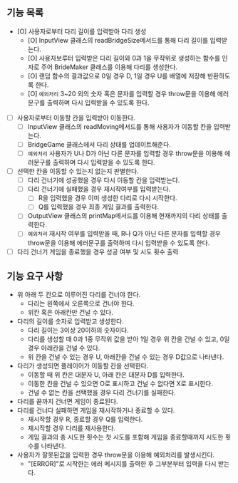 ## 기능 목록

- [O] 사용자로부터 다리 길이를 입력받아 다리 생성
  - [O] InputView 클래스의 readBridgeSize메서드를 통해 다리 길이를 입력받는다.
  - [O] 사용자보루터 입력받은 다리 길이와 0과 1을 무작위로 생성하는 함수를 인자로 주어 BrideMaker 클래스를 이용해 다리를 생성한다.
  - [O] 랜덤 함수의 결과값으로 0일 경우 D, 1일 경우 U를 배열에 저장해 반환하도록 한다.
  - [O] `예외처리` 3~20 외의 숫자 혹은 문자를 입력할 경우 throw문을 이용해 에러문구를 출력하며 다시 입력받을 수 있도록 한다.
- [ ] 사용자로부터 이동할 칸을 입력받아 이동한다.
  - [ ] InputView 클래스의 readMoving메서드를 통해 사용자가 이동할 칸을 입력받는다.
  - [ ] BridgeGame 클래스에서 다리 상태를 업데이트해준다.
  - [ ] `예외처리` 사용자가 U나 D가 아닌 다른 문자를 입력할 경우 throw문을 이용해 에러문구를 출력하며 다시 입력받을 수 있도록 한다.
- [ ] 선택한 칸을 이동할 수 있는지 없는지 판별한다.
  - [ ] 다리 건너기에 성공했을 경우 다시 이동할 칸을 입력받는다.
  - [ ] 다리 건너기에 실패했을 경우 재시작여부를 입력받는다.
    - [ ] R을 입력했을 경우 이미 생성한 다리로 다시 시작한다.
    - [ ] Q를 입력했을 경우 최종 게임 결과를 출력한다.
  - [ ] OutputView 클래스의 printMap메서드를 이용해 현재까지의 다리 상태를 출력한다.
  - [ ] `예외처리` 재시작 여부를 입력받을 때, R나 Q가 아닌 다른 문자를 입력할 경우 throw문을 이용해 에러문구를 출력하며 다시 입력받을 수 있도록 한다.
- [ ] 다리 건너기 게임을 종료했을 경우 성공 여부 및 시도 횟수 출력

## 기능 요구 사항

- 위 아래 두 칸으로 이루어진 다리를 건너야 한다.
  - 다리는 왼쪽에서 오른쪽으로 건너야 한다.
  - 위칸 혹은 아래칸만 건널 수 있다.
- 다리의 길이를 숫자로 입력받고 생성한다.
  - 다리 길이는 3이상 20이하의 숫자이다.
  - 다리를 생성할 때 0과 1중 무작위 값을 받아 1일 경우 위 칸을 건널 수 있고, 0일 경우 아래칸을 건널 수 있다.
  - 위 칸을 건널 수 있는 경우 U, 아래칸을 건널 수 있는 경우 D값으로 나타낸다.
- 다리가 생성되면 플레이어가 이동할 칸을 선택한다.
  - 이동할 때 위 칸은 대문자 U, 아래 칸은 대문자 D를 입력한다.
  - 이동한 칸을 건널 수 있으면 O로 표시하고 건널 수 없다면 X로 표시한다.
  - 건널 수 없는 칸을 선택했을 경우 다리 건너기를 실패한다.
- 다리를 끝까지 건너면 게임이 종료된다.
- 다리를 건너다 실패하면 게임을 재시작하거나 종료할 수 있다.
  - 재시작할 경우 R, 종료할 경우 Q를 입력한다.
  - 재시작할 경우 다리를 재사용한다.
  - 게임 결과의 총 시도한 횟수는 첫 시도를 포함해 게임을 종료할때까지 시도한 횟수를 나타낸다.
- 사용자가 잘못된값을 입력한 경우 throw문을 이용해 예외처리를 발생시킨다.
  - "[ERROR]"로 시작한는 에러 메시지를 출력한 후 그부분부터 입력을 다시 받는다.
